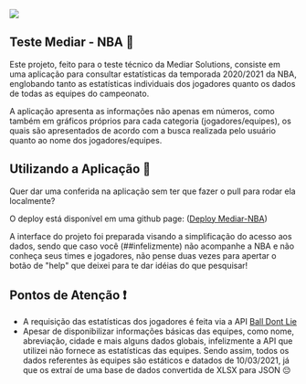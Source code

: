 
![](https://mediarsolutions.com/wp-content/uploads/2021/02/teste_tecnico_front.png)

## Teste Mediar - NBA 🏀
Este projeto, feito para o teste técnico da Mediar Solutions, consiste em uma aplicação para consultar estatísticas da temporada 2020/2021 da NBA, englobando tanto as estatísticas individuais dos jogadores quanto os dados de todas as equipes do campeonato.

A aplicação apresenta as informações não apenas em números, como também em gráficos próprios para cada categoria (jogadores/equipes), os quais são apresentados de acordo com a busca realizada pelo usuário quanto ao nome dos jogadores/equipes.

## Utilizando a Aplicação 🚀
Quer dar uma conferida na aplicação sem ter que fazer o pull para rodar ela localmente? 

O deploy está disponível em uma github page: ([Deploy Mediar-NBA](https://brunnoguim.github.io/teste-mediar-NBA/))

A interface do projeto foi preparada visando a simplificação do acesso aos dados, sendo que caso você (##infelizmente) não acompanhe a NBA e não conheça seus times e jogadores, não pense duas vezes para apertar o botão de "help" que deixei para te dar idéias do que pesquisar! 

## Pontos de Atenção ❗
- A requisição das estatísticas dos jogadores é feita via a API [Ball Dont Lie](https://www.balldontlie.io/#introduction)
- Apesar de disponibilizar informações básicas das equipes, como nome, abreviação, cidade e mais alguns dados globais, infelizmente a API que utilizei não fornece as estatísticas das equipes. Sendo assim, todos os dados referentes às equipes são estáticos e datados de 10/03/2021, já que os extraí de uma base de dados convertida de XLSX para JSON 😔
